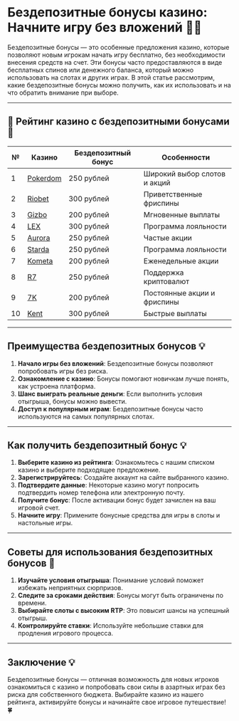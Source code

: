 # Бездепозитные бонусы казино: Начните игру без вложений 🎰💸

Бездепозитные бонусы — это особенные предложения казино, которые позволяют новым игрокам начать игру бесплатно, без необходимости внесения средств на счет. Эти бонусы часто предоставляются в виде бесплатных спинов или денежного баланса, который можно использовать на слотах и других играх. В этой статье рассмотрим, какие бездепозитные бонусы можно получить, как их использовать и на что обратить внимание при выборе.

---

## 🎲 Рейтинг казино с бездепозитными бонусами 🎲

| №  | Казино                                                                                  | Бездепозитный бонус          | Особенности                      |
|----|----------------------------------------------------------------------------------------|-------------------------------|----------------------------------|
| 1  | [Pokerdom](https://brandplay.link/4k77v2yx)                                            | 250 рублей                    | Широкий выбор слотов и акций     |
| 2  | [Riobet](https://brandplay.link/7xBLTPyj)                                              | 300 рублей                    | Приветственные фриспины          |
| 3  | [Gizbo](https://brandplay.link/bprXw4YV)                                               | 200 рублей                    | Мгновенные выплаты               |
| 4  | [LEX](https://brandplay.link/zW4hdDFV)                                                 | 300 рублей                    | Программа лояльности             |
| 5  | [Aurora](https://10trafic-stat2.com/click/668546556bcc6313411604bd/6766/13032/subaccount) | 250 рублей                    | Частые акции                     |
| 6  | [Starda](https://brandplay.link/fB7xwRFL)                                              | 250 рублей                    | Программа лояльности             |
| 7  | [Kometa](https://brandplay.link/8ZymQJV8)                                              | 200 рублей                    | Еженедельные акции               |
| 8  | [R7](https://brandplay.link/bMd3Yjsw)                                                  | 250 рублей                    | Поддержка криптовалют            |
| 9  | [7K](https://brandplay.link/BvQyFShp)                                                  | 200 рублей                    | Постоянные акции и фриспины      |
| 10 | [Kent](https://brandplay.link/Fv2WP3js)                                                | 300 рублей                    | Быстрые выплаты                  |

---

## Преимущества бездепозитных бонусов 💡

1. **Начало игры без вложений**: Бездепозитные бонусы позволяют попробовать игры без риска.
2. **Ознакомление с казино**: Бонусы помогают новичкам лучше понять, как устроена платформа.
3. **Шанс выиграть реальные деньги**: Если выполнить условия отыгрыша, бонусы можно вывести.
4. **Доступ к популярным играм**: Бездепозитные бонусы часто используются на самых популярных слотах.

---

## Как получить бездепозитный бонус 💡

1. **Выберите казино из рейтинга**: Ознакомьтесь с нашим списком казино и выберите подходящее предложение.
2. **Зарегистрируйтесь**: Создайте аккаунт на сайте выбранного казино.
3. **Подтвердите данные**: Некоторые казино могут попросить подтвердить номер телефона или электронную почту.
4. **Получите бонус**: После активации бонус будет зачислен на ваш игровой счет.
5. **Начните игру**: Примените бонусные средства для игры в слоты и настольные игры.

---

## Советы для использования бездепозитных бонусов 🎯

1. **Изучайте условия отыгрыша**: Понимание условий поможет избежать неприятных сюрпризов.
2. **Следите за сроками действия**: Бонусы могут быть ограничены по времени.
3. **Выбирайте слоты с высоким RTP**: Это повысит шансы на успешный отыгрыш.
4. **Контролируйте ставки**: Используйте небольшие ставки для продления игрового процесса.

---

## Заключение 💡

Бездепозитные бонусы — отличная возможность для новых игроков ознакомиться с казино и попробовать свои силы в азартных играх без риска для собственного бюджета. Выбирайте казино из нашего рейтинга, активируйте бонусы и начинайте свое игровое путешествие! 🍀
